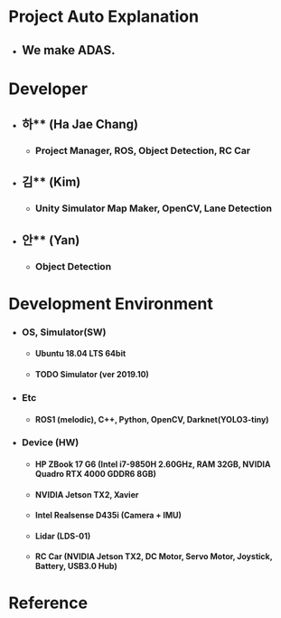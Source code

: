 # Project Auto Explanation
* ## We make ADAS.

# Developer
* ## 하** (Ha Jae Chang)
  * ### Project Manager, ROS, Object Detection, RC Car
  
* ## 김** (Kim)
  * ### Unity Simulator Map Maker, OpenCV, Lane Detection
  
* ## 안** (Yan)
  * ### Object Detection
  
# Development Environment
* ### OS, Simulator(SW)
  * #### Ubuntu 18.04 LTS 64bit
  * #### TODO Simulator (ver 2019.10)
* ### Etc
  * #### ROS1 (melodic), C++, Python, OpenCV, Darknet(YOLO3-tiny)
* ### Device (HW)
  * #### HP ZBook 17 G6 (Intel i7-9850H 2.60GHz, RAM 32GB, NVIDIA Quadro RTX 4000 GDDR6 8GB)
  * #### NVIDIA Jetson TX2, Xavier
  * #### Intel Realsense D435i (Camera + IMU)
  * #### Lidar (LDS-01)
  * #### RC Car (NVIDIA Jetson TX2, DC Motor, Servo Motor, Joystick, Battery, USB3.0 Hub) 

# Reference
